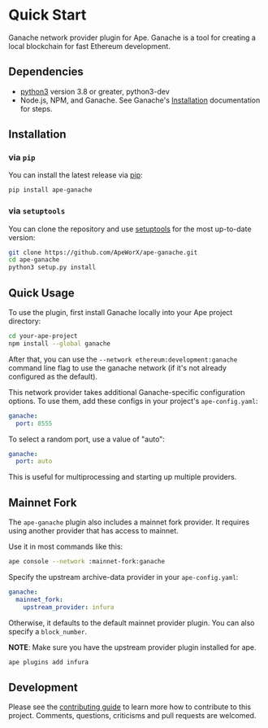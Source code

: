 # Quick Start

Ganache network provider plugin for Ape. Ganache is a tool for creating a local blockchain for fast Ethereum development.

## Dependencies

* [python3](https://www.python.org/downloads) version 3.8 or greater, python3-dev
* Node.js, NPM, and Ganache. See Ganache's [Installation](https://github.com/trufflesuite/ganache#command-line-use>) documentation for steps.

## Installation

### via ``pip``

You can install the latest release via [pip](https://pypi.org/project/pip/):

```bash
pip install ape-ganache
```

### via ``setuptools``

You can clone the repository and use [setuptools](https://github.com/pypa/setuptools) for the most up-to-date version:

```bash
git clone https://github.com/ApeWorX/ape-ganache.git
cd ape-ganache
python3 setup.py install
```

## Quick Usage

To use the plugin, first install Ganache locally into your Ape project directory:

```bash
cd your-ape-project
npm install --global ganache
```

After that, you can use the ``--network ethereum:development:ganache`` command line flag to use the ganache network (if it's not already configured as the default).

This network provider takes additional Ganache-specific configuration options. To use them, add these configs in your project's ``ape-config.yaml``:

```yaml
ganache:
  port: 8555
```

To select a random port, use a value of "auto":

```yaml
ganache:
  port: auto
```

This is useful for multiprocessing and starting up multiple providers.

## Mainnet Fork

The ``ape-ganache`` plugin also includes a mainnet fork provider. It requires using another provider that has access to mainnet.

Use it in most commands like this:

```bash
ape console --network :mainnet-fork:ganache
```

Specify the upstream archive-data provider in your ``ape-config.yaml``:

```yaml
ganache:
  mainnet_fork:
    upstream_provider: infura
```

Otherwise, it defaults to the default mainnet provider plugin. You can also specify a ``block_number``.

**NOTE**: Make sure you have the upstream provider plugin installed for ape.

```bash
ape plugins add infura
```

## Development

Please see the [contributing guide](CONTRIBUTING.md) to learn more how to contribute to this project.
Comments, questions, criticisms and pull requests are welcomed.
